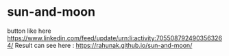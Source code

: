 # sun-and-moon  
button like here   
https://www.linkedin.com/feed/update/urn:li:activity:7055087924903563264/
Result can see here : https://rahunak.github.io/sun-and-moon/